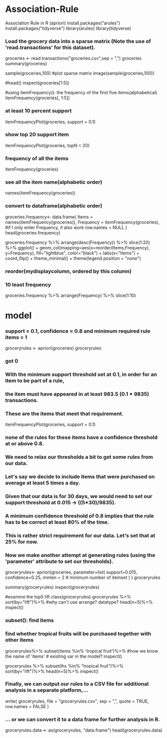 # Association-Rule
Association Rule in R (apriori)
install.packages("arules")
install.packages("tidyverse")
library(arules)
library(tidyverse)

### Load the grocery data into a sparse matrix (Note the use of 'read.transactions' for this dataset).

groceries <-
  read.transactions("groceries.csv",sep = ",")
groceries
summary(groceries)


sample(groceries,100)
#plot sparse matrix
image(sample(groceries,100))

#head()
inspect(groceries[1:5])

#using itemFrequency(): the frequency of the first five items(alphabetical) 
itemFrequency(groceries[, 1:5])

### at least 10 percent support
itemFrequencyPlot(groceries, support = 0.1)

### show top 20 support item
itemFrequencyPlot(groceries, topN = 20)

### frequency of all the items
itemFrequency(groceries)

### see all the item name(alphabetic order)
names(itemFrequency(groceries))
      
### convert to dataframe(alphabetic order)
groceries.frequency<-
  data.frame(
    Items = names(itemFrequency(groceries)),
    Frequency = itemFrequency(groceries),
    #if I only enter Frequency, it also work
    row.names = NULL
  )
head(groceries.frequency)


groceries.frequency %>%
  arrange(desc(Frequency)) %>%
  slice(1:20) %>%
  ggplot() +
  geom_col(mapping=aes(x=reorder(Items,Frequency), y=Frequency), fill="lightblue", color="black") +
  labs(x="Items") +
  coord_flip() + theme_minimal() + theme(legend.position = "none")

### reorder(mydisplaycolumn, ordered by this column)


### 10 least frequency
groceries.frequency %>%
  arrange(Frequency) %>%
  slice(1:10)

# model
### support = 0.1, confidence = 0.8 and minimum required rule items = 1
groceryrules <- apriori(groceries)
groceryrules 

### got 0 
### With the minimum support threshold set at 0.1, in order for an item to be part of a rule,
### the item must have appeared in at least 983.5 (0.1 * 9835) transactions.

### These are the items that meet that requirement. 
itemFrequencyPlot(groceries, support = 0.1)

### none of the rules for these items have a confidence threshold at or above 0.8.
### We need to relax our thresholds a bit to get some rules from our data.
### Let's say we decide to include items that were purchased on average at least 5 times a day.
### Given that our data is for 30 days, we would need to set our support threshold at 0.015 -> ((5*30)/9835).


### A minimum confidence threshold of 0.8 implies that the rule has to be correct at least 80% of the time. 
### This is rather strict requirement for our data. Let's set that at 25% for now.


### Now we make another attempt at generating rules (using the 'parameter' attribute to set our thresholds).
groceryrules<-
  apriori(groceries,
          parameter=list(
            support=0.015,
            confidence=0.25,
            minlen = 2 # minimum number of itemset
          )
  )
groceryrules

summary(groceryrules)
inspect(groceryrules)

#examine the top5 lift
class(groceryrules)
groceryrules %>%
  sort(by="lift")%>% #why can't use arrange? datatype?
  head(n=5)%>%
  inspect()

### subset(): find items
### find whether tropical fruits will be purchased together with other items
groceryrules%>%
  subset(items %in% 'tropical fruit')%>% #how we know the name of 'items' # existing var in the model?
  inspect()

groceryrules %>%
  subset(lhs %in% "tropical fruit")%>%
  sort(by="lift")%>%
  head(n=5)%>%
  inspect()

### Finally, we can output our rules to a CSV file for additional analysis in a separate platform,...
write(
  groceryrules,
  file = "groceryrules.csv",
  sep = ",",
  quote = TRUE,
  row.names = FALSE
)


### ... or we can convert it to a data frame for further analysis in R.
groceryrules.data <- as(groceryrules, "data.frame")
head(groceryrules.data)
